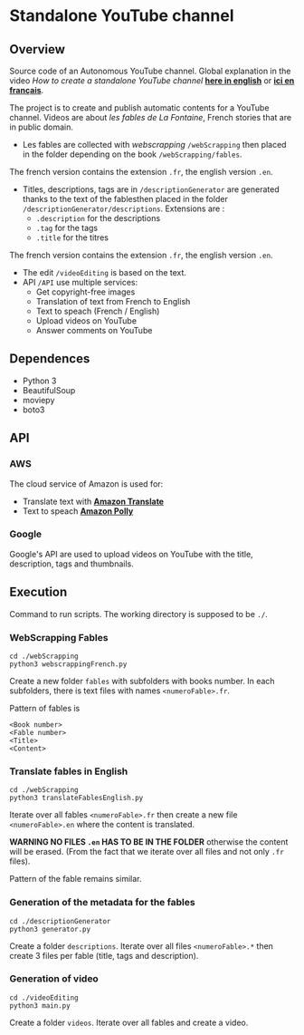 # Standalone YouTube channel

## Overview 

Source code of an Autonomous YouTube channel. Global explanation in the video _How to create a standalone YouTube channel_ **[here in english](https://youtu.be/LIEN "Watch the video")** or **[ici en français](https://youtu.be/LIEN "Regarder la vidéo")**.

The project is to create and publish automatic contents for a YouTube channel. Videos are about _les fables de La Fontaine_, French stories that are in public domain.

- Les fables are collected with _webscrapping_ `/webScrapping` then placed in the folder depending on the book `/webScrapping/fables`.

The french version contains the extension `.fr`, the english version `.en`.

- Titles, descriptions, tags are in `/descriptionGenerator` are generated thanks to the text of the fablesthen placed in the folder `/descriptionGenerator/descriptions`. Extensions are :
  - `.description` for the descriptions
  - `.tag` for the tags
  - `.title` for the titres

The french version contains the extension `.fr`, the english version `.en`.

- The edit `/videoEditing` is based on the text.
- API `/API` use multiple services:
  - Get copyright-free images
  - Translation of text from French to English
  - Text to speach (French / English)
  - Upload videos on YouTube
  - Answer comments on YouTube


## Dependences

- Python 3
- BeautifulSoup
- moviepy
- boto3

## API

### AWS

The cloud service of Amazon is used for:
- Translate text with **[Amazon Translate](https://aws.amazon.com/fr/translate/ "See demonstration")**
- Text to speach **[Amazon Polly](https://aws.amazon.com/fr/polly/ "See demonstation")**

### Google

Google's API are used to upload videos on YouTube with the title, description, tags and thumbnails.


## Execution

Command to run scripts. The working directory is supposed to be `./`.

### WebScrapping Fables

```
cd ./webScrapping
python3 webscrappingFrench.py
```

Create a new folder `fables` with subfolders with books number. In each subfolders, there is text files with names `<numeroFable>.fr`.


Pattern of fables is

```
<Book number>
<Fable number>
<Title>
<Content>
```

### Translate fables in English

```
cd ./webScrapping
python3 translateFablesEnglish.py
```

Iterate over all fables `<numeroFable>.fr` then create a new file `<numeroFable>.en` where the content is translated.

**WARNING NO FILES `.en` HAS TO BE IN THE FOLDER** otherwise the content will be erased. (From the fact that we iterate over all files and not only `.fr` files).

Pattern of the fable remains similar.

### Generation of the metadata for the fables

```
cd ./descriptionGenerator
python3 generator.py
```

Create a folder `descriptions`. Iterate over all files `<numeroFable>.*` then create 3 files per fable (title, tags and description).

### Generation of video

```
cd ./videoEditing
python3 main.py
```

Create a folder `videos`. Iterate over all fables and create a video.